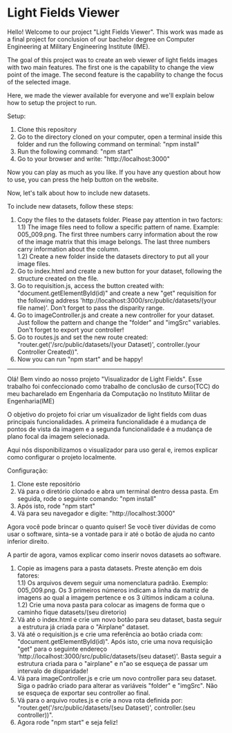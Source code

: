 # Light Fields Viewer

Hello! Welcome to our project "Light Fields Viewer". This work was made as a final project for conclusion of our bachelor degree on Computer Engineering 
at Military Engineering Institute (IME).

The goal of this project was to create an web viewer of light fields images with two main features. The first one is the capability to change the view point of the image.
The second feature is the capability to change the focus of the selected image. 

Here, we made the viewer available for everyone and we'll explain below how to setup the project to run.

Setup:

1) Clone this repository
2) Go to the directory cloned on your computer, open a terminal inside this folder and run the following command on terminal: "npm install"
3) Run the following command: "npm start"
4) Go to your browser and write: "http://localhost:3000"

Now you can play as much as you like. If you have any question about how to use, you can press the help button on the website.

Now, let's talk about how to include new datasets.

To include new datasets, follow these steps:

1) Copy the files to the datasets folder. Please pay attention in two factors:<br>
1.1) The image files need to follow a specific pattern of name. Example: 005_009.png. The first three numbers carry information about the row of the image matrix that this image belongs. The last three numbers carry information about the column.<br>
1.2) Create a new folder inside the datasets directory to put all your image files.
2) Go to index.html and create a new button for your dataset, following the structure created on the file.
3) Go to requisition.js, access the button created with: "document.getElementById(id)" and create a new "get" requisition for the following address 'http://localhost:3000/src/public/datasets/(your file name)'. Don't forget to pass the disparity range.
4) Go to imageController.js and create a new controller for your dataset. Just follow the pattern and change the "folder" and "imgSrc" variables. Don't forget to export your controller!
5) Go to routes.js and set the new route created: "router.get('/src/public/datasets/(your Dataset)', controller.(your Controller Created))".
6) Now you can run "npm start" and be happy!

_______________________________________________________________________________________________________________________________________________________________________

Olá! Bem vindo ao nosso projeto "Visualizador de Light Fields". Esse trabalho foi confeccionado como trabalho de conclusão de curso(TCC) do meu bacharelado em Engenharia da Computação no Instituto Militar de Engenharia(IME)

O objetivo do projeto foi criar um visualizador de light fields com duas principais funcionalidades. A primeira funcionalidade é a mudança de pontos de vista da imagem e a segunda funcionalidade é a mudança de plano focal da imagem selecionada.

Aqui nós disponibilizamos o visualizador para uso geral e, iremos explicar como configurar o projeto localmente.

Configuração:

1) Clone este repositório
2) Vá para o diretório clonado e abra um terminal dentro dessa pasta. Em seguida, rode o seguinte comando: "npm install"
3) Após isto, rode "npm start"
4) Vá para seu navegador e digite: "http://localhost:3000"

Agora você pode brincar o quanto quiser! Se você tiver dúvidas de como usar o software, sinta-se a vontade para ir até o botão de ajuda no canto inferior direito.

A partir de agora, vamos explicar como inserir novos datasets ao software.

1) Copie as imagens para a pasta datasets. Preste atenção em dois fatores:<br>
1.1) Os arquivos devem seguir uma nomenclatura padrão. Exemplo: 005_009.png. Os 3 primeiros números indicam a linha da matriz de imagens ao qual a imagem pertence e os 3 últimos indicam a coluna.<br>
1.2) Crie uma nova pasta para colocar as imagens de forma que o caminho fique datasets/(seu diretorio)
2) Vá até o index.html e crie um novo botão para seu dataset, basta seguir a estrutura já criada para o "Airplane" dataset.
3) Vá até o requisition.js e crie uma referência ao botão criada com:  "document.getElementById(id)". Após isto, crie uma nova requisição "get" para o seguinte endereço 'http://localhost:3000/src/public/datasets/(seu dataset)'. Basta seguir a estrutura criada para o "airplane" e n"ao se esqueça de passar um intervalo de disparidade!
4) Vá para imageController.js e crie um novo controller para seu dataset. Siga o padrão criado para alterar as variáveis "folder" e "imgSrc". Não se esqueça de exportar seu controller ao final.
5) Vá para o arquivo routes.js e crie a nova rota definida por: "router.get('/src/public/datasets/(seu Dataset)', controller.(seu controller))".
6) Agora rode "npm start" e seja feliz!
